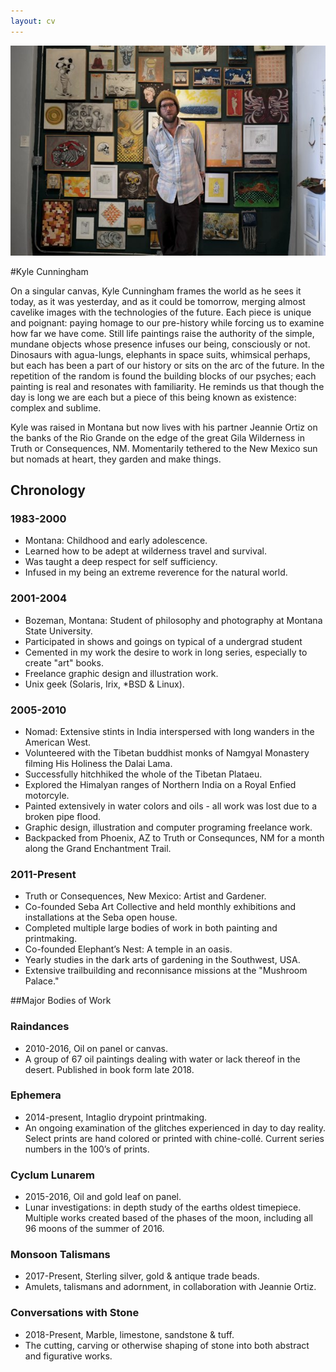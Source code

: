 ```yaml
---
layout: cv
---
```


<img class="radius margin-vertical-1" src="/grfx/me.jpg" />

#Kyle Cunningham

On a singular canvas, Kyle Cunningham frames the world as he sees it today, as it was yesterday, and as it could be tomorrow, merging almost cavelike images with the technologies of the future. Each piece is unique and poignant: paying homage to our pre-history while forcing us to examine how far we have come. Still life paintings raise the authority of the simple, mundane objects whose presence infuses our being, consciously or not. Dinosaurs with agua-lungs, elephants in space suits, whimsical perhaps, but each has been a part of our history or sits on the arc of the future. In the repetition of the random is found the building blocks of our psyches; each painting is real and resonates with familiarity. He reminds us that though the day is long we are each but a piece of this being known as existence: complex and sublime.

Kyle was raised in Montana but now lives with his partner Jeannie Ortiz on the banks of the Rio Grande on the edge of the great Gila Wilderness in Truth or Consequences, NM. Momentarily tethered to the New Mexico sun but nomads at heart, they garden and make things.

## Chronology

### 1983-2000

*   Montana: Childhood and early adolescence.
*   Learned how to be adept at wilderness travel and survival. 
*   Was taught a deep respect for self sufficiency. 
*   Infused in my being an extreme reverence for the natural world. 


### 2001-2004

*   Bozeman, Montana: Student of philosophy and photography at Montana State University.
*   Participated in shows and goings on typical of a undergrad student
*   Cemented in my work the desire to work in long series, especially to create "art" books.
*   Freelance graphic design and illustration work. 
*   Unix geek (Solaris, Irix, *BSD & Linux). 

### 2005-2010

*   Nomad: Extensive stints in India interspersed with long wanders in the American West.
*   Volunteered with the Tibetan buddhist monks of Namgyal Monastery filming His Holiness the Dalai Lama.
*   Successfully hitchhiked the whole of the Tibetan Plataeu.
*   Explored the Himalyan ranges of Northern India on a Royal Enfied motorcyle.
*   Painted extensively in water colors and oils - all work was lost due to a broken pipe flood.
*   Graphic design, illustration and computer programing freelance work. 
*   Backpacked from Phoenix, AZ to Truth or Consequnces, NM for a month along the Grand Enchantment Trail.


### 2011-Present

*   Truth or Consequences, New Mexico: Artist and Gardener.
*   Co-founded Seba Art Collective and held monthly exhibitions and installations at the Seba open house.
*  Completed multiple large bodies of work in both painting and printmaking. 
*   Co-founded Elephant’s Nest: A temple in an oasis.
*   Yearly studies in the dark arts of gardening in the Southwest, USA.
*   Extensive trailbuilding and reconnisance missions at the "Mushroom Palace."


##Major Bodies of Work

### Raindances

*   2010-2016, Oil on panel or canvas.
*   A group of 67 oil paintings dealing with water or lack thereof in the desert.  Published in book form late 2018.

### Ephemera

*   2014-present, Intaglio drypoint printmaking.
*   An ongoing examination of the glitches experienced in day to day reality. Select prints are hand colored or printed with chine-collé. Current series numbers in the 100’s of prints.

### Cyclum Lunarem

*   2015-2016, Oil and gold leaf on panel.
*   Lunar investigations: in depth study of the earths oldest timepiece.  
    Multiple works created based of the phases of the moon, including all 96 moons of the summer of 2016.

### Monsoon Talismans

*   2017-Present, Sterling silver, gold & antique trade beads.
*   Amulets, talismans and adornment, in collaboration with Jeannie Ortiz.

### Conversations with Stone

*   2018-Present, Marble, limestone, sandstone & tuff.
*   The cutting, carving or otherwise shaping of stone into both abstract and figurative works.

</div>
</div>
</div>